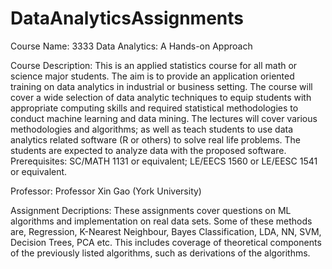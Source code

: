 # DataAnalyticsAssignments
Course Name: 3333 Data Analytics: A Hands-on Approach


Course Description: This is an applied statistics course for all math or science major students. The aim is to provide an application oriented training on data analytics in industrial or business setting. The course will cover a wide selection of data analytic techniques to equip students with appropriate computing skills and required statistical methodologies to conduct machine learning and data mining. The lectures will cover various methodologies and algorithms; as well as teach students to use data analytics related software (R or others) to solve real life problems. The students are expected to analyze data with the proposed software. Prerequisites: SC/MATH 1131 or equivalent; LE/EECS 1560 or LE/EESC 1541 or equivalent.


Professor: Professor Xin Gao (York University)




Assignment Decriptions: These assignments cover questions on ML algorithms and implementation on real data sets. Some of these methods are, Regression, K-Nearest Neighbour, Bayes Classification, LDA, NN, SVM, Decision Trees, PCA etc. This includes coverage of theoretical components of the previously listed algorithms, such as derivations of the algorithms. 
